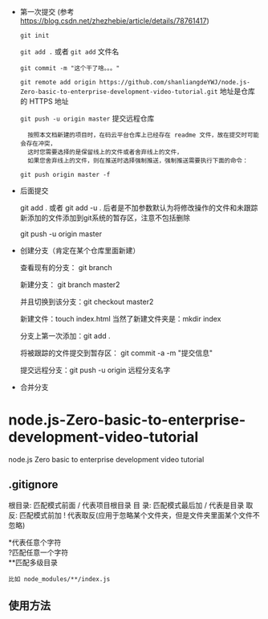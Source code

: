 - 第一次提交  (参考 https://blog.csdn.net/zhezhebie/article/details/78761417)

	`git init`

	`git add .` 或者 `git add` 文件名

	`git commit -m "这个干了啥。。。"`

	`git remote add origin https://github.com/shanliangdeYWJ/node.js-Zero-basic-to-enterprise-development-video-tutorial.git`  地址是仓库的 HTTPS 地址

	`git push -u origin master`    提交远程仓库
	
		按照本文档新建的项目时，在码云平台仓库上已经存在 readme 文件，故在提交时可能会存在冲突，
		这时您需要选择的是保留线上的文件或者舍弃线上的文件，
		如果您舍弃线上的文件，则在推送时选择强制推送，强制推送需要执行下面的命令：
	
	`git push origin master -f`


- 后面提交
	
	git add . 或者 git add -u .   后者是不加参数默认为将修改操作的文件和未跟踪新添加的文件添加到git系统的暂存区，注意不包括删除
	
	git push -u origin master
	
	
	
- 创建分支（肯定在某个仓库里面新建）
	
	查看现有的分支：  git branch
	
	新建分支： git branch master2

	并且切换到该分支：git checkout master2
	
	新建文件：touch index.html     当然了新建文件夹是：mkdir index

	分支上第一次添加：git add .

	将被跟踪的文件提交到暂存区： git commit -a -m "提交信息"
	
	提交远程分支：git push -u origin 远程分支名字

- 合并分支

# node.js-Zero-basic-to-enterprise-development-video-tutorial
node.js Zero basic to enterprise development video tutorial

## .gitignore

根目录: 匹配模式前面 / 代表项目根目录
目  录: 匹配模式最后加 / 代表是目录
取  反: 匹配模式前加 ! 代表取反(应用于忽略某个文件夹，但是文件夹里面某个文件不忽略)

*代表任意个字符  
?匹配任意一个字符  
**匹配多级目录  
	
	比如 node_modules/**/index.js

## 使用方法 